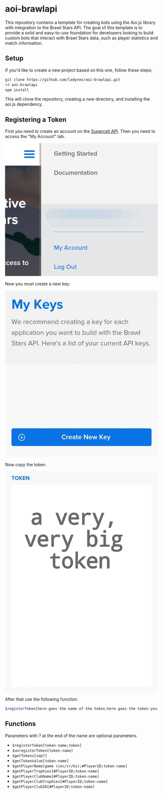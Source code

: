 # aoi-brawlapi
This repository contains a template for creating bots using the Aoi.js library with integration to the Brawl Stars API. The goal of this template is to provide a solid and easy-to-use foundation for developers looking to build custom bots that interact with Brawl Stars data, such as player statistics and match information.

## Setup
If you'd like to create a new project based on this one, follow these steps:
```bash
git clone https://github.com/ladyneo/aoi-brawlapi.git
cd aoi-brawlapi
npm install
```
This will clone the repository, creating a new directory, and installing the aoi.js dependency.

## Registering a Token
First you need to create an account on the [Supercell API](https://developer.brawlstars.com/#/key/74b57cfc-961f-486b-b3d7-52d1fde4528d).
Then you need to access the "My Account" tab.
<div align= "center">
 <img src="img/register-token-1.jpg">
</div>

Now you must create a new key:
<div align="center">
 <img src="img/register-token-2.jpg">
</div>

Now copy the token.
<div>
 <img src="img/register-token-3.jpg">
</div>

After that use the following function:
```php
$registerToken[here-goes-the-name-of-the-token;here-goes-the-token-you-copied]
```

## Functions
Parameters with ? at the end of the name are optional parameters.
- `$registerToken[token-name;token]`
- `$unregisterToken[token-name]`
- `$getTokens[sep?]`
- `$getTokenValue[token-name]`
- `$getPlayerName[game (coc/cr/bs);#PlayerID;token-name]`
- `$getPlayerTrophies[#PlayerID;token-name]`
- `$getPlayerClubName[#PlayerID;token-name]`
- `$getPlayerClubTrophies[#PlayerID;token-name]`
- `$getPlayerClubID[#PlayerID;token-name]`
